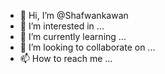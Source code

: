 - 👋 Hi, I’m @Shafwankawan
- 👀 I’m interested in ...
- 🌱 I’m currently learning ...
- 💞️ I’m looking to collaborate on ...
- 📫 How to reach me ...

<!---
Shafwankawan/Shafwankawan is a ✨ special ✨ repository because its `README.md` (this file) appears on your GitHub profile.
You can click the Preview link to take a look at your changes.
--->

